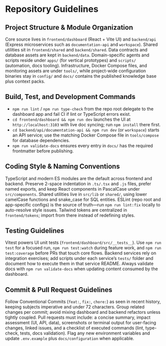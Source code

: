 # Repository Guidelines

## Project Structure & Module Organization
Core source lives in `frontend/dashboard` (React + Vite UI) and `backend/api` (Express microservices such as `documentation-api` and `workspace`). Shared utilities sit in `frontend/shared` and `backend/shared`. Data contracts and database assets are kept in `backend/data`. Domain-specific agents and scripts reside under `apps/` (for vertical prototypes) and `scripts/` (automation, docs tooling). Infrastructure, Docker Compose files, and monitoring assets are under `tools/`, while project-wide configuration binaries stay in `config/` and `docs/` contains the published knowledge base plus context packs.

## Build, Test, and Development Commands
- `npm run lint` / `npm run type-check` from the repo root delegate to the dashboard app and fail CI if lint or TypeScript errors exist.
- `cd frontend/dashboard && npm run dev` launches the UI at `http://localhost:3103` with live doc syncing; run `npm install` there first.
- `cd backend/api/documentation-api && npm run dev` (or `workspace`) starts an API service; use the matching Docker Compose file in `tools/compose` for database dependencies.
- `npm run validate-docs` ensures every entry in `docs/` has the required frontmatter before publishing.

## Coding Style & Naming Conventions
TypeScript and modern ES modules are the default across frontend and backend. Preserve 2-space indentation in `.ts/.tsx` and `.js` files, prefer named exports, and keep React components in PascalCase under `src/components`. Shared utilities live in `src/lib` or `shared/`, using lower camelCase functions and snake_case for SQL entities. ESLint (repo root and app-specific configs) is the source of truth—run `npm run lint:fix` locally to auto-resolve style issues. Tailwind tokens are centralized in `frontend/tokens`; import from there instead of redefining styles.

## Testing Guidelines
Vitest powers UI unit tests (`frontend/dashboard/src/__tests__`). Use `npm run test` for a focused run, `npm run test:watch` during feature work, and `npm run test:coverage` before PRs that touch core flows. Backend services rely on integration exercises; add scripts under each service’s `tests/` folder and document how to execute them in that service README. Always validate docs with `npm run validate-docs` when updating content consumed by the dashboard.

## Commit & Pull Request Guidelines
Follow Conventional Commits (`feat:`, `fix:`, `chore:`) as seen in recent history, keeping subjects imperative and under 72 characters. Group related changes per commit; avoid mixing dashboard and backend refactors unless tightly coupled. Pull requests must include: a concise summary, impact assessment (UI, API, data), screenshots or terminal output for user-facing changes, linked issues, and a checklist of executed commands (lint, type-check, tests, docs validation). Flag any new environment variables and update `.env.example` plus `docs/configuration` when applicable.
